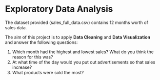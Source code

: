 # Exploratory Data Analysis

The dataset provided (sales_full_data.csv) contains 12 months worth of sales data.

The aim of this project is to apply **Data Cleaning** and **Data Visualization** and answer the following questions:

1. Which month had the highest and lowest sales? What do you think the reason for this was?
2. At what time of the day would you put out advertisements so that sales increase?
3. What products were sold the most?